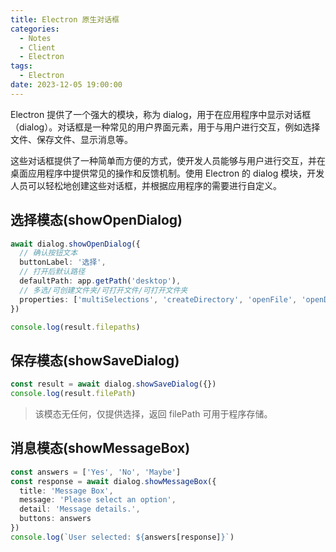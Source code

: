 ```yaml
---
title: Electron 原生对话框
categories:
  - Notes
  - Client
  - Electron
tags:
  - Electron
date: 2023-12-05 19:00:00
---
```


Electron 提供了一个强大的模块，称为 dialog，用于在应用程序中显示对话框（dialog）。对话框是一种常见的用户界面元素，用于与用户进行交互，例如选择文件、保存文件、显示消息等。

这些对话框提供了一种简单而方便的方式，使开发人员能够与用户进行交互，并在桌面应用程序中提供常见的操作和反馈机制。使用 Electron 的 dialog 模块，开发人员可以轻松地创建这些对话框，并根据应用程序的需要进行自定义。

<!-- more -->

## 选择模态(showOpenDialog)

```ts
await dialog.showOpenDialog({
  // 确认按钮文本
  buttonLabel: '选择',
  // 打开后默认路径
  defaultPath: app.getPath('desktop'),
  // 多选/可创建文件夹/可打开文件/可打开文件夹
  properties: ['multiSelections', 'createDirectory', 'openFile', 'openDirectory']
})

console.log(result.filepaths)
```

## 保存模态(showSaveDialog)

```ts
const result = await dialog.showSaveDialog({})
console.log(result.filePath)
```

> 该模态无任何，仅提供选择，返回 filePath 可用于程序存储。

## 消息模态(showMessageBox)

```ts
const answers = ['Yes', 'No', 'Maybe']
const response = await dialog.showMessageBox({
  title: 'Message Box',
  message: 'Please select an option',
  detail: 'Message details.',
  buttons: answers
})
console.log(`User selected: ${answers[response]}`)
```
